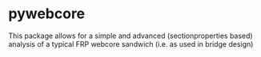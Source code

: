 # pywebcore

This package allows for a simple and advanced (sectionproperties based) analysis of a typical FRP webcore sandwich (i.e. as used in bridge design)


